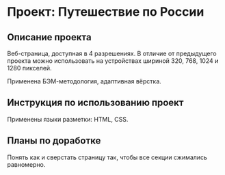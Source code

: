 # Проект: Путешествие по России

## Описание проекта

Веб-страница, доступная в 4 разрешениях.
В отличие от предыдущего проекта можно использовать на устройствах шириной 320, 768, 1024 и 1280 пикселей.

Применена БЭМ-методология, адаптивная вёрстка.

## Инструкция по использованию проект

Применены языки разметки: HTML, CSS.

## Планы по доработке

Понять как и сверстать страницу так, чтобы все секции сжимались равномерно.
